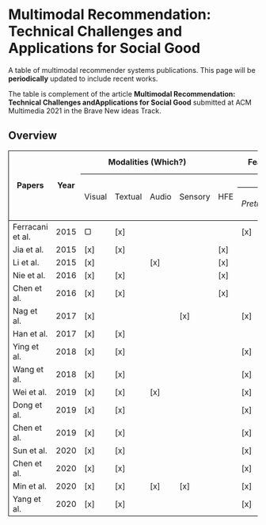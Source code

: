 # Multimodal Recommendation: Technical Challenges and Applications for Social Good

A table of multimodal recommender systems publications. This page will be ****periodically**** updated to include recent works.

The table is complement of the article **Multimodal Recommendation: Technical Challenges andApplications for Social Good** submitted at ACM Multimedia 2021 in the Brave New ideas Track.



## Overview

<table cellspacing="0" border="0">
	<colgroup width="120"></colgroup>
	<colgroup span="5" width="85"></colgroup>
	<colgroup width="118"></colgroup>
	<colgroup span="2" width="85"></colgroup>
	<colgroup span="2" width="146"></colgroup>
	<colgroup span="2" width="85"></colgroup>
	<tr>
		<td style="border-top: 1px solid #000000; border-bottom: 1px solid #000000; border-left: 1px solid #000000" rowspan=3 height="51" align="center" valign=middle><b>Papers</b></td>
		<td style="border-top: 1px solid #000000; border-bottom: 1px solid #000000" rowspan=3 align="center" valign=middle><b>Year</b></td>
		<td style="border-top: 1px solid #000000; border-bottom: 1px solid #000000" colspan=4 align="center"><b>Modalities (Which?)</b></td>
		<td style="border-top: 1px solid #000000; border-bottom: 1px solid #000000" colspan=5 align="center" valign=middle><b>Feature Elaboration (How?)</b></td>
		<td style="border-top: 1px solid #000000; border-bottom: 1px solid #000000; border-right: 1px solid #000000" colspan=2 align="center"><b>Fusion (When?)</b></td>
		</tr>
	<tr>
		<td style="border-bottom: 1px solid #000000" rowspan=2 align="center" valign=middle>Visual</td>
		<td style="border-bottom: 1px solid #000000" rowspan=2 align="center" valign=middle>Textual</td>
		<td style="border-bottom: 1px solid #000000" rowspan=2 align="center" valign=middle>Audio</td>
		<td style="border-bottom: 1px solid #000000" rowspan=2 align="center" valign=middle>Sensory</td>
		<td style="border-bottom: 1px solid #000000" rowspan=2 align="center" valign=middle>HFE</td>
		<td style="border-bottom: 1px solid #000000" colspan=2 align="center">TFE</td>
		<td style="border-bottom: 1px solid #000000" colspan=2 align="center" valign=middle>MMR</td>
		<td style="border-bottom: 1px solid #000000" rowspan=2 align="center" valign=middle><i>Early</i></td>
		<td style="border-bottom: 1px solid #000000; border-right: 1px solid #000000" rowspan=2 align="center" valign=middle><i>Late</i></td>
	</tr>
	<tr>
		<td style="border-bottom: 1px solid #000000" align="center"><i>Pretrained</i></td>
		<td style="border-bottom: 1px solid #000000" align="center"><i>End-to-End</i></td>
		<td style="border-bottom: 1px solid #000000" align="center" valign=middle><i>Joint</i></td>
		<td style="border-bottom: 1px solid #000000" align="center" valign=middle><i>Coordinate</i></td>
		</tr>
	<tr>
		<td style="border-left: 1px solid #000000" height="17" align="left">Ferracani et al.</td>
		<td align="center" sdval="2015" sdnum="1033;">2015</td>
		<td align="left">&#x25a2;</td>
		<td align="left">[x]</td>
		<td align="left"><br></td>
		<td align="left"><br></td>
		<td align="left"><br></td>
		<td align="left">[x]</td>
		<td align="left"><br></td>
		<td align="left">[x]</td>
		<td align="left"><br></td>
		<td align="left"><br></td>
		<td style="border-right: 1px solid #000000" align="left"><br></td>
	</tr>
	<tr>
		<td style="border-left: 1px solid #000000" height="17" align="left">Jia et al.</td>
		<td align="center" sdval="2015" sdnum="1033;">2015</td>
		<td align="left">[x]</td>
		<td align="left">[x]</td>
		<td align="left"><br></td>
		<td align="left"><br></td>
		<td align="left">[x]</td>
		<td align="left"><br></td>
		<td align="left"><br></td>
		<td align="left">[x]</td>
		<td align="left"><br></td>
		<td align="left"><br></td>
		<td style="border-right: 1px solid #000000" align="left"><br></td>
	</tr>
	<tr>
		<td style="border-left: 1px solid #000000" height="17" align="left">Li et al.</td>
		<td align="center" sdval="2015" sdnum="1033;">2015</td>
		<td align="left">[x]</td>
		<td align="left"><br></td>
		<td align="left">[x]</td>
		<td align="left"><br></td>
		<td align="left">[x]</td>
		<td align="left"><br></td>
		<td align="left"><br></td>
		<td align="left">[x]</td>
		<td align="left"><br></td>
		<td align="left"><br></td>
		<td style="border-right: 1px solid #000000" align="left"><br></td>
	</tr>
	<tr>
		<td style="border-left: 1px solid #000000" height="17" align="left">Nie et al.</td>
		<td align="center" sdval="2016" sdnum="1033;">2016</td>
		<td align="left">[x]</td>
		<td align="left">[x]</td>
		<td align="left"><br></td>
		<td align="left"><br></td>
		<td align="left">[x]</td>
		<td align="left"><br></td>
		<td align="left"><br></td>
		<td align="left"><br></td>
		<td align="left">[x]</td>
		<td align="left">[x]</td>
		<td style="border-right: 1px solid #000000" align="left"><br></td>
	</tr>
	<tr>
		<td style="border-left: 1px solid #000000" height="17" align="left">Chen et al.</td>
		<td align="center" sdval="2016" sdnum="1033;">2016</td>
		<td align="left">[x]</td>
		<td align="left">[x]</td>
		<td align="left"><br></td>
		<td align="left"><br></td>
		<td align="left">[x]</td>
		<td align="left"><br></td>
		<td align="right"><br></td>
		<td align="left">[x]</td>
		<td align="left"><br></td>
		<td align="left"><br></td>
		<td style="border-right: 1px solid #000000" align="left"><br></td>
	</tr>
	<tr>
		<td style="border-left: 1px solid #000000" height="17" align="left">Nag et al.</td>
		<td align="center" sdval="2017" sdnum="1033;">2017</td>
		<td align="left">[x]</td>
		<td align="left"><br></td>
		<td align="left"><br></td>
		<td align="left">[x]</td>
		<td align="left"><br></td>
		<td align="left">[x]</td>
		<td align="left"><br></td>
		<td align="left"><br></td>
		<td align="left">[x]</td>
		<td align="left">[x]</td>
		<td style="border-right: 1px solid #000000" align="left"><br></td>
	</tr>
	<tr>
		<td style="border-left: 1px solid #000000" height="17" align="left">Han et al.</td>
		<td align="center" sdval="2017" sdnum="1033;">2017</td>
		<td align="left">[x]</td>
		<td align="left">[x]</td>
		<td align="left"><br></td>
		<td align="left"><br></td>
		<td align="left"><br></td>
		<td align="left"><br></td>
		<td align="left">[x]</td>
		<td align="left"><br></td>
		<td align="left">[x]</td>
		<td align="left">[x]</td>
		<td style="border-right: 1px solid #000000" align="left"><br></td>
	</tr>
	<tr>
		<td style="border-left: 1px solid #000000" height="17" align="left">Ying et al.</td>
		<td align="center" sdval="2018" sdnum="1033;">2018</td>
		<td align="left">[x]</td>
		<td align="left">[x]</td>
		<td align="left"><br></td>
		<td align="left"><br></td>
		<td align="left"><br></td>
		<td align="left">[x]</td>
		<td align="left"><br></td>
		<td align="left">[x]</td>
		<td align="left"><br></td>
		<td align="left"><br></td>
		<td style="border-right: 1px solid #000000" align="left"><br></td>
	</tr>
	<tr>
		<td style="border-left: 1px solid #000000" height="17" align="left">Wang et al.</td>
		<td align="center" sdval="2018" sdnum="1033;">2018</td>
		<td align="left">[x]</td>
		<td align="left">[x]</td>
		<td align="left"><br></td>
		<td align="left"><br></td>
		<td align="left"><br></td>
		<td align="left">[x]</td>
		<td align="left"><br></td>
		<td align="left">[x]</td>
		<td align="left"><br></td>
		<td align="left"><br></td>
		<td style="border-right: 1px solid #000000" align="left"><br></td>
	</tr>
	<tr>
		<td style="border-left: 1px solid #000000" height="17" align="left">Wei et al.</td>
		<td align="center" sdval="2019" sdnum="1033;">2019</td>
		<td align="left">[x]</td>
		<td align="left">[x]</td>
		<td align="left">[x]</td>
		<td align="left"><br></td>
		<td align="left"><br></td>
		<td align="left">[x]</td>
		<td align="left"><br></td>
		<td align="left"><br></td>
		<td align="left">[x]</td>
		<td align="left"><br></td>
		<td style="border-right: 1px solid #000000" align="left">[x]</td>
	</tr>
	<tr>
		<td style="border-left: 1px solid #000000" height="17" align="left">Dong et al.</td>
		<td align="center" sdval="2019" sdnum="1033;">2019</td>
		<td align="left">[x]</td>
		<td align="left">[x]</td>
		<td align="left"><br></td>
		<td align="left"><br></td>
		<td align="left"><br></td>
		<td align="left">[x]</td>
		<td align="left"><br></td>
		<td align="left"><br></td>
		<td align="left">[x]</td>
		<td align="left">[x]</td>
		<td style="border-right: 1px solid #000000" align="left"><br></td>
	</tr>
	<tr>
		<td style="border-left: 1px solid #000000" height="17" align="left">Chen et al.</td>
		<td align="center" sdval="2019" sdnum="1033;">2019</td>
		<td align="left">[x]</td>
		<td align="left">[x]</td>
		<td align="left"><br></td>
		<td align="left"><br></td>
		<td align="left"><br></td>
		<td align="left">[x]</td>
		<td align="left"><br></td>
		<td align="left">[x]</td>
		<td align="left"><br></td>
		<td align="left"><br></td>
		<td style="border-right: 1px solid #000000" align="left"><br></td>
	</tr>
	<tr>
		<td style="border-left: 1px solid #000000" height="17" align="left">Sun et al.</td>
		<td align="center" sdval="2020" sdnum="1033;">2020</td>
		<td align="left">[x]</td>
		<td align="left">[x]</td>
		<td align="left"><br></td>
		<td align="left"><br></td>
		<td align="left"><br></td>
		<td align="left">[x]</td>
		<td align="left"><br></td>
		<td align="left">[x]</td>
		<td align="left"><br></td>
		<td align="left"><br></td>
		<td style="border-right: 1px solid #000000" align="left"><br></td>
	</tr>
	<tr>
		<td style="border-left: 1px solid #000000" height="17" align="left">Chen et al.</td>
		<td align="center" sdval="2020" sdnum="1033;">2020</td>
		<td align="left">[x]</td>
		<td align="left">[x]</td>
		<td align="left"><br></td>
		<td align="left"><br></td>
		<td align="left"><br></td>
		<td align="left">[x]</td>
		<td align="left"><br></td>
		<td align="left">[x]</td>
		<td align="left"><br></td>
		<td align="left"><br></td>
		<td style="border-right: 1px solid #000000" align="left"><br></td>
	</tr>
	<tr>
		<td style="border-left: 1px solid #000000" height="17" align="left">Min et al.</td>
		<td align="center" sdval="2020" sdnum="1033;">2020</td>
		<td align="left">[x]</td>
		<td align="left">[x]</td>
		<td align="left">[x]</td>
		<td align="left">[x]</td>
		<td align="left"><br></td>
		<td align="left">[x]</td>
		<td align="left"><br></td>
		<td align="left">[x]</td>
		<td align="left"><br></td>
		<td align="left"><br></td>
		<td style="border-right: 1px solid #000000" align="left"><br></td>
	</tr>
	<tr>
		<td style="border-bottom: 1px solid #000000; border-left: 1px solid #000000" height="17" align="left">Yang et al.</td>
		<td style="border-bottom: 1px solid #000000" align="center" sdval="2020" sdnum="1033;">2020</td>
		<td style="border-bottom: 1px solid #000000" align="left">[x]</td>
		<td style="border-bottom: 1px solid #000000" align="left">[x]</td>
		<td style="border-bottom: 1px solid #000000" align="left"><br></td>
		<td style="border-bottom: 1px solid #000000" align="left"><br></td>
		<td style="border-bottom: 1px solid #000000" align="left"><br></td>
		<td style="border-bottom: 1px solid #000000" align="left">[x]</td>
		<td style="border-bottom: 1px solid #000000" align="left"><br></td>
		<td style="border-bottom: 1px solid #000000" align="left"><br></td>
		<td style="border-bottom: 1px solid #000000" align="left">[x]</td>
		<td style="border-bottom: 1px solid #000000" align="left"><br></td>
		<td style="border-bottom: 1px solid #000000; border-right: 1px solid #000000" align="left">[x]</td>
	</tr>
</table>
